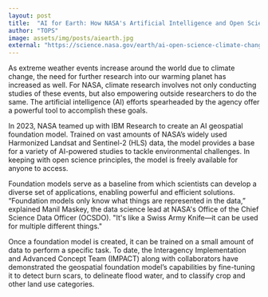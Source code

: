 ```yaml
---
layout: post
title:  "AI for Earth: How NASA's Artificial Intelligence and Open Science Efforts Combat Climate Change"
author: "TOPS"
image: assets/img/posts/aiearth.jpg
external: "https://science.nasa.gov/earth/ai-open-science-climate-change/"
---
```

As extreme weather events increase around the world due to climate change, the need for further research into our warming planet has increased as well. For NASA, climate research involves not only conducting studies of these events, but also empowering outside researchers to do the same. The artificial intelligence (AI) efforts spearheaded by the agency offer a powerful tool to accomplish these goals.

In 2023, NASA teamed up with IBM Research to create an AI geospatial foundation model. Trained on vast amounts of NASA’s widely used Harmonized Landsat and Sentinel-2 (HLS) data, the model provides a base for a variety of AI-powered studies to tackle environmental challenges. In keeping with open science principles, the model is freely available for anyone to access.

Foundation models serve as a baseline from which scientists can develop a diverse set of applications, enabling powerful and efficient solutions. “Foundation models only know what things are represented in the data,” explained Manil Maskey, the data science lead at NASA's Office of the Chief Science Data Officer (OCSDO). "It's like a Swiss Army Knife—it can be used for multiple different things."

Once a foundation model is created, it can be trained on a small amount of data to perform a specific task. To date, the Interagency Implementation and Advanced Concept Team (IMPACT) along with collaborators have demonstrated the geospatial foundation model’s capabilities by fine-tuning it to detect burn scars, to delineate flood water, and to classify crop and other land use categories.